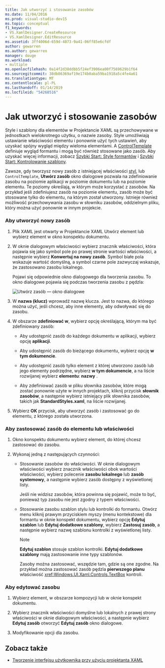 ```yaml
---
title: Jak utworzyć i stosowanie zasobów
ms.date: 11/04/2016
ms.prod: visual-studio-dev15
ms.topic: conceptual
f1_keywords:
- VS.XamlDesigner.CreateResource
- VS.XamlDesigner.EditResource
ms.assetid: 3ff4006d-659d-4073-9a41-06ff85e6cfdf
author: gewarren
ms.author: gewarren
manager: douge
ms.workload:
- multiple
ms.openlocfilehash: 0a14f2d38ddbb5f24ef3906ea00f7569629b1f64
ms.sourcegitcommit: 38db86369af19e174b0aba59ba1918a5c4fe4a61
ms.translationtype: MT
ms.contentlocale: pl-PL
ms.lasthandoff: 01/14/2019
ms.locfileid: "54268516"
---
```

# <a name="how-to-create-and-apply-a-resource"></a>Jak utworzyć i stosowanie zasobów
Style i szablony dla elementów w Projektancie XAML są przechowywane w jednostkach wielokrotnego użytku, o nazwie zasoby. Style umożliwiają ustawianie właściwości elementu i ponownie użyć tych ustawień, aby uzyskać spójny wygląd między wieloma elementami. A [ControlTemplate](/uwp/api/Windows.UI.Xaml.Controls.ControlTemplate) definiuje wygląd formantu i mogą być również stosowane jako zasób. Aby uzyskać więcej informacji, zobacz [Szybki Start: Style formantów](http://go.microsoft.com/fwlink/?LinkID=248239) i [Szybki Start: Kontrolowanie szablony](http://go.microsoft.com/fwlink/?LinkID=247982).

 Zawsze, gdy tworzysz nowy zasób z istniejącej właściwości [styl](/uwp/api/Windows.UI.Xaml.Style), lub `ControlTemplate`, **Utwórz zasób** okno dialogowe pozwala na zdefiniowanie zasobu na poziomie aplikacji w poziomie dokumentu lub na poziomie elementu. Te poziomy określają, w którym może korzystać z zasobów. Na przykład jeśli zdefiniujesz zasób na poziomie elementu, zasób może być stosowane tylko do elementu, na którym został utworzony. Istnieje również możliwość przechowywania zasobu w słowniku zasobów, oddzielnym pliku, który można użyć ponownie w innym projekcie.

### <a name="to-create-a-new-resource"></a>Aby utworzyć nowy zasób

1.  Plik XAML jest otwarty w Projektancie XAML Utwórz element lub wybierz element w okno konspektu dokumentu.

2.  W oknie dialogowym właściwości wybierz znacznik właściwości, która pojawia się jako symbol pole po prawej stronie wartości właściwości, a następnie wybierz **Konwertuj na nowy zasób**. Symbol białe pola wskazuje wartość domyślną, a symbol czarne pole zazwyczaj wskazuje, że zastosowano zasobu lokalnego.

     Pojawi się odpowiednie okno dialogowego dla tworzenia zasobu. To okno dialogowe pojawia się podczas tworzenia zasobu z pędzla:

     ![Utwórz zasób — okno dialogowe](../designers/media/xaml_create_resource.png)

3.  W **nazwa (klucz)** wprowadź nazwę klucza. Jest to nazwa, do którego można użyć, jeśli chcesz, aby inne elementy, aby odwoływać się do zasobu.

4.  W obszarze **zdefiniować w**, wybierz opcję określającą, którym ma być zdefiniowany zasób:

    -   Aby udostępnić zasób do każdego dokumentu w aplikacji, wybierz opcję **aplikacji**.

    -   Aby udostępnić zasób do bieżącego dokumentu, wybierz opcję **w tym dokumencie**.

    -   Aby udostępnić zasób tylko element z której utworzono zasób lub jego elementy podrzędne, wybierz **w tym dokumencie**, a na liście rozwijanej wybierz **elementu**: **nazwy** .

    -   Aby zdefiniować zasób w pliku słownika zasobów, które mogą zostać ponownie użyte w innych projektach, kliknij przycisk **słownik zasobów**, a następnie wybierz istniejący plik słownika zasobów, takich jak **StandardStyles.xaml**, na liście rozwijanej.

5.  Wybierz **OK** przycisk, aby utworzyć zasób i zastosować go do elementu, z którego została utworzona.

### <a name="to-apply-a-resource-to-an-element-or-property"></a>Aby zastosować zasób do elementu lub właściwości

1. Okno konspektu dokumentu wybierz element, do której chcesz zastosować do zasobu.

2. Wykonaj jedną z następujących czynności:

   - Stosowanie zasobów do właściwości. W oknie dialogowym właściwości wybierz znacznik właściwości obok wartości właściwości, wybierz polecenie **zasobu lokalnego** lub **zasób systemowy**, a następnie wybierz zasób dostępny z wyświetlonej listy.

      Jeśli nie widzisz zasobów, która powinna się pojawić, może to być, ponieważ typ zasobu nie jest zgodny z typem właściwości.

   - Stosowanie zasobu szablon stylu lub kontrolki do formantu. Otwórz menu kliknij prawym przyciskiem myszy (menu kontekstowe) dla formantu w oknie konspekt dokumentu, wybierz opcję **Edytuj szablon** lub **Edytuj dodatkowe szablony**, wybierz **Zastosuj zasób**, a następnie wybierz nazwę szablonu kontrolki z wyświetlonej listy.

     > [!NOTE]
     > **Edytuj szablon** stosuje szablon kontrolki. **Edytuj dodatkowe szablony** mają zastosowanie inne typy szablonów.

     Zasoby można zastosować, wszędzie tam, gdzie są one zgodne. Na przykład można zastosować zasób pędzla **pierwszego planu** właściwość <xref:Windows.UI.Xaml.Controls.TextBox> kontroli.

### <a name="to-edit-a-resource"></a>Aby edytować zasobu

1.  Wybierz element, w obszarze kompozycji lub w oknie konspekt dokumentu.

2.  Wybierz znacznik właściwości domyślne lub lokalnych z prawej strony właściwości w oknie dialogowym właściwości, a następnie wybierz **Edytuj zasób** otworzyć **Edytuj zasób** okno dialogowe.

3.  Modyfikowanie opcji dla zasobu.

## <a name="see-also"></a>Zobacz także

- [Tworzenie interfejsu użytkownika przy użyciu projektanta XAML](../designers/creating-a-ui-by-using-xaml-designer-in-visual-studio.md)